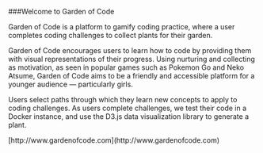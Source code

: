 ###Welcome to Garden of Code
<p></p>
<p>Garden of Code is a platform to gamify coding practice, where a user completes coding challenges to collect plants for their garden.<p>

<p>Garden of Code encourages users to learn how to code by providing them with visual representations of their progress. Using nurturing and collecting as motivation, as seen in popular games such as Pokemon Go and Neko Atsume, Garden of Code aims to be a friendly and accessible platform for a younger audience — particularly girls. </p>

<p>Users select paths through which they learn new concepts to apply to coding challenges. As users complete challenges, we test their code in a  Docker instance, and use the D3.js data visualization library to generate a plant. </p>

<p>
[http://www.gardenofcode.com](http://www.gardenofcode.com)
</p>
